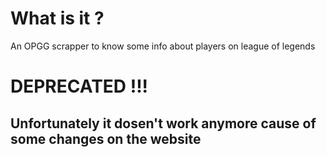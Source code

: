 # What is it ?
An OPGG scrapper to know some info about players on league of legends

# DEPRECATED !!!
## Unfortunately it dosen't work anymore cause of some changes on the website

